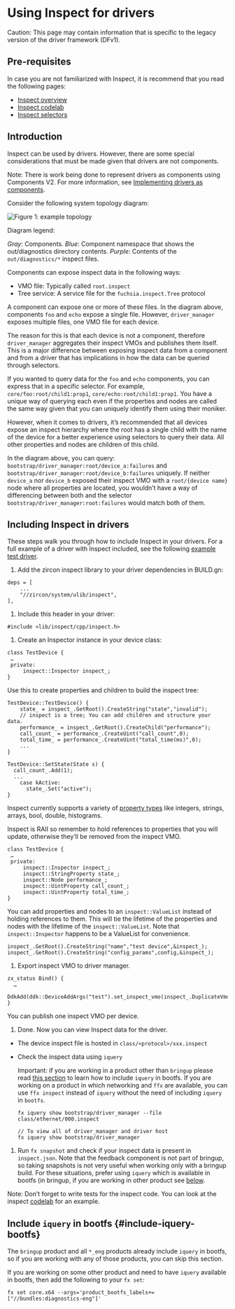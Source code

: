 # Using Inspect for drivers

Caution: This page may contain information that is specific to the legacy
version of the driver framework (DFv1).

## Pre-requisites

In case you are not familiarized with Inspect, it is recommend that you read the
following pages:

- [Inspect overview][inspect_overview]
- [Inspect codelab][inspect_codelab]
- [Inspect selectors][selectors]

## Introduction

Inspect can be used by drivers. However, there are some special considerations that must be made
given that drivers are not components.

Note: There is work being done to represent drivers as components using Components V2. For more
information, see [Implementing drivers as components][roadmap-drivers-components].

Consider the following system topology diagram:

![Figure 1: example topology](inspect-topology.png)

Diagram legend:

*Gray*: Components.
*Blue*: Component namespace that shows the out/diagnostics directory contents.
*Purple*: Contents of the `out/diagnostics/*` inspect files.

Components can expose inspect data in the following ways:

- VMO file: Typically called `root.inspect`
- Tree service: A service file for the `fuchsia.inspect.Tree` protocol

A component can expose one or more of these files. In the diagram above, components `foo` and
`echo` expose a single file. However, `driver_manager` exposes multiple files, one VMO file for
each device.

The reason for this is that each device is not a component, therefore `driver_manager` aggregates
their inspect VMOs and publishes them itself. This is a major difference between exposing inspect
data from a component and from a driver that has implications in how the data can be queried
through selectors.

If you wanted to query data for the `foo` and `echo` components, you can express that in a
specific selector. For example, `core/foo:root/child1:prop1`, `core/echo:root/child1:prop1`. You
have a unique way of querying each even if the properties and nodes are called the same way given
that you can uniquely identify them using their moniker.

However, when it comes to drivers, it’s recommended that all devices expose an inspect hierarchy
where the root has a single child with the name of the device for a better experience using
selectors to query their data. All other properties and nodes are children of this child.

In the diagram above, you can query: `bootstrap/driver_manager:root/device_a:failures` and
`bootstrap/driver_manager:root/device_b:failures` uniquely. If neither `device_a` nor `device_b`
exposed their inspect VMO with a `root/{device name}` node where all properties are located, you
wouldn’t have a way of differencing between both and the selector
`bootstrap/driver_manager:root:failures` would match both of them.

## Including Inspect in drivers

These steps walk you through how to include Inspect in your drivers. For a full example of a driver
with Inspect included, see the following [example test driver][example_test_driver].

1. Add the zircon inspect library to your driver dependencies in BUILD.gn:

  ```
  deps = [
      ...
      "//zircon/system/ulib/inspect",
  ],
  ```

1. Include this header in your driver:

  ```
  #include <lib/inspect/cpp/inspect.h>
  ```

1. Create an Inspector instance in your device class:

  ```
  class TestDevice {
   …
   private:
       inspect::Inspector inspect_;
  }
  ```

  Use this to create properties and children to build the inspect tree:

  ```
  TestDevice::TestDevice() {
      state_ = inspect_.GetRoot().CreateString("state","invalid");
      // inspect is a tree; You can add children and structure your data.
      performance_ = inspect_.GetRoot().CreateChild("performance");
      call_count_ = performance_.CreateUint("call_count",0);
      total_time_ = performance_.CreateUint("total_time(ms)",0);
      ...
  }

  TestDevice::SetState(State s) {
    call_count_.Add(1);
    ...
      case kActive:
        state_.Set("active");
  }
  ```

  Inspect currently supports a variety of [property types][property_types] like integers, strings,
  arrays, bool, double, histograms.

  Inspect is RAII so remember to hold references to properties that you will update, otherwise
  they’ll be removed from the inspect VMO.

  ```
  class TestDevice {
   …
   private:
       inspect::Inspector inspect_;
       inspect::StringProperty state_;
       inspect::Node performance_;
       inspect::UintProperty call_count_;
       inspect::UintProperty total_time_;
  }
  ```

  You can add properties and nodes to an  `inspect::ValueList` instead of holding references to them.
  This will tie the lifetime of the properties and nodes with the lifetime of the
  `inspect::ValueList`. Note that `inspect::Inspector` happens to be a ValueList for convenience.

  ```
  inspect_.GetRoot().CreateString("name","test device",&inspect_);
  inspect_.GetRoot().CreateString("config_params",config,&inspect_);
  ```

1. Export inspect VMO to driver manager.

  ```
  zx_status Bind() {
    …
      DdkAdd(ddk::DeviceAddArgs("test").set_inspect_vmo(inspect_.DuplicateVmo()));
  }
  ```

  You can publish one inspect VMO per device.

1. Done. Now you can view Inspect data for the driver.

  - The device inspect file is hosted in `class/<protocol>/xxx.inspect`
  - Check the inspect data using `iquery`

    Important: if you are working in a product other than `bringup` please
    read [this section](#include-iquery-bootfs) to learn how to include
    `iquery` in bootfs. If you are working on a product in which networking and
    `ffx` are available, you can use `ffx inspect` instead of `iquery` without
    the need of including `iquery` in `bootfs`.

    ```
    fx iquery show bootstrap/driver_manager --file class/ethernet/000.inspect

    // To view all of driver_manager and driver host
    fx iquery show bootstrap/driver_manager
    ```

1. Run `fx snapshot` and check if your inspect data is present in `inspect.json`. Note that the
feedback component is not part of bringup, so taking snapshots is not very useful when working
only with a bringup build. For these situations, prefer using `iquery` which is available in bootfs
(in bringup, if you are working in other product see [below](#include-iquery-bootfs).

  Note: Don’t forget to write tests for the inspect code. You can look at the inspect
  [codelab][inspect_codelab] for an example.


## Include `iquery` in bootfs {#include-iquery-bootfs}

The `bringup` product and all `*_eng` products already include `iquery` in bootfs, so if you are
working with any of those products, you can skip this section.

If you are working on some other product and need to have `iquery` available in
bootfs, then add the following to your `fx set`:

```
fx set core.x64 --args='product_bootfs_labels+=["//bundles:diagnostics-eng"]'
```

[inspect_overview]: /docs/development/diagnostics/inspect/README.md
[roadmap-drivers-components]: /docs/contribute/roadmap/2020/overview.md#implementing_drivers_as_components
[example_test_driver]: /src/devices/tests/driver-inspect-test/test-driver.cc
[property_types]: /docs/development/diagnostics/inspect/README.md#property
[inspect_codelab]: /docs/development/diagnostics/inspect/codelab.md
[selectors]: /docs/reference/diagnostics/selectors.md
